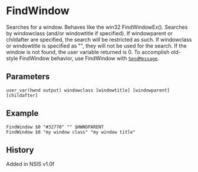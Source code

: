 # FindWindow

Searches for a window. Behaves like the win32 FindWindowEx(). Searches by windowclass (and/or windowtitle if specified). If windowparent or childafter are specified, the search will be restricted as such. If windowclass or windowtitle is specified as "", they will not be used for the search. If the window is not found, the user variable returned is 0. To accomplish old-style FindWindow behavior, use FindWindow with [`SendMessage`][1].

## Parameters

    user_var(hwnd output) windowclass [windowtitle] [windowparent] [childafter]

## Example

	FindWindow $0 "#32770" "" $HWNDPARENT
	FindWindow $0 "my window class" "my window title"

## History

Added in NSIS v1.0f

[1]: SendMessage.md